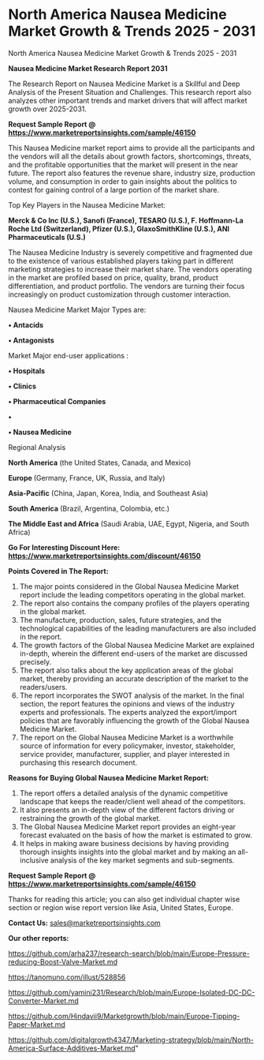# North America Nausea Medicine Market Growth & Trends 2025 - 2031
North America Nausea Medicine Market Growth & Trends 2025 - 2031

<strong>Nausea Medicine Market Research Report 2031</strong>

The Research Report on Nausea Medicine Market is a Skillful and Deep Analysis of the Present Situation and Challenges. This research report also analyzes other important trends and market drivers that will affect market growth over 2025-2031.

<strong>Request Sample Report @ <a href=https://www.marketreportsinsights.com/sample/46150>https://www.marketreportsinsights.com/sample/46150</a></strong>

This Nausea Medicine market report aims to provide all the participants and the vendors will all the details about growth factors, shortcomings, threats, and the profitable opportunities that the market will present in the near future. The report also features the revenue share, industry size, production volume, and consumption in order to gain insights about the politics to contest for gaining control of a large portion of the market share.

Top Key Players in the Nausea Medicine Market:

<strong>Merck & Co Inc (U.S.), Sanofi (France), TESARO (U.S.), F. Hoffmann-La Roche Ltd (Switzerland), Pfizer (U.S.), GlaxoSmithKline (U.S.), ANI Pharmaceuticals (U.S.)</strong>

The Nausea Medicine Industry is severely competitive and fragmented due to the existence of various established players taking part in different marketing strategies to increase their market share. The vendors operating in the market are profiled based on price, quality, brand, product differentiation, and product portfolio. The vendors are turning their focus increasingly on product customization through customer interaction.

Nausea Medicine Market Major Types are:

<strong>•  Antacids

•  Antagonists</strong>

Market Major end-user applications :

<strong>•  Hospitals

•  Clinics

•  Pharmaceutical Companies

•  

•  Nausea Medicine</strong>

Regional Analysis

</u><strong><b>North America</b></strong> (the United States, Canada, and Mexico)

<strong><b>Europe </b></strong>(Germany, France, UK, Russia, and Italy)

<strong><b>Asia-Pacific</b></strong> (China, Japan, Korea, India, and Southeast Asia)

<strong><b>South America</b></strong> (Brazil, Argentina, Colombia, etc.)

<strong><b>The Middle East and Africa</b></strong> (Saudi Arabia, UAE, Egypt, Nigeria, and South Africa)

<strong>Go For Interesting Discount Here: <a href=https://www.marketreportsinsights.com/discount/46150>https://www.marketreportsinsights.com/discount/46150</a></strong>

<strong>Points Covered in The Report:</strong>
<ol>
  <li>The major points considered in the Global Nausea Medicine Market report include the leading competitors operating in the global market.</li>
  <li>The report also contains the company profiles of the players operating in the global market.</li>
  <li>The manufacture, production, sales, future strategies, and the technological capabilities of the leading manufacturers are also included in the report.</li>
  <li>The growth factors of the Global Nausea Medicine Market are explained in-depth, wherein the different end-users of the market are discussed precisely.</li>
  <li>The report also talks about the key application areas of the global market, thereby providing an accurate description of the market to the readers/users.</li>
  <li>The report incorporates the SWOT analysis of the market. In the final section, the report features the opinions and views of the industry experts and professionals. The experts analyzed the export/import policies that are favorably influencing the growth of the Global Nausea Medicine Market.</li>
  <li>The report on the Global Nausea Medicine Market is a worthwhile source of information for every policymaker, investor, stakeholder, service provider, manufacturer, supplier, and player interested in purchasing this research document.</li>
</ol>
<strong>Reasons for Buying Global Nausea Medicine Market Report:</strong>

<ol>
  <li>The report offers a detailed analysis of the dynamic competitive landscape that keeps the reader/client well ahead of the competitors.</li>
  <li>It also presents an in-depth view of the different factors driving or restraining the growth of the global market.</li>
  <li>The Global Nausea Medicine Market report provides an eight-year forecast evaluated on the basis of how the market is estimated to grow.</li>
  <li>It helps in making aware business decisions by having providing thorough insights insights into the global market and by making an all-inclusive analysis of the key market segments and sub-segments.</li>
</ol>
<strong>Request Sample Report @ <a href=https://www.marketreportsinsights.com/sample/46150>https://www.marketreportsinsights.com/sample/46150</a></strong>


Thanks for reading this article; you can also get individual chapter wise section or region wise report version like Asia, United States, Europe.

<strong>Contact Us:</strong>
sales@marketreportsinsights.com

<strong>Our other reports:</strong>

<a href=https://github.com/arha237/research-search/blob/main/Europe-Pressure-reducing-Boost-Valve-Market.md>https://github.com/arha237/research-search/blob/main/Europe-Pressure-reducing-Boost-Valve-Market.md</a>

<a href=https://tanomuno.com/illust/528856>https://tanomuno.com/illust/528856</a>

<a href=https://github.com/yamini231/Research/blob/main/Europe-Isolated-DC-DC-Converter-Market.md>https://github.com/yamini231/Research/blob/main/Europe-Isolated-DC-DC-Converter-Market.md</a>

<a href=https://github.com/Hindavii9/Marketgrowth/blob/main/Europe-Tipping-Paper-Market.md>https://github.com/Hindavii9/Marketgrowth/blob/main/Europe-Tipping-Paper-Market.md</a>

<a href=https://github.com/digitalgrowth4347/Marketing-strategy/blob/main/North-America-Surface-Additives-Market.md>https://github.com/digitalgrowth4347/Marketing-strategy/blob/main/North-America-Surface-Additives-Market.md</a>"
